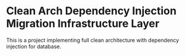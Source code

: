 # Clean Arch Dependency Injection Migration Infrastructure Layer

This is a project implementing full clean architecture with dependency injection for database.
